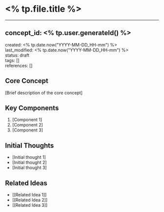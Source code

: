 # <% tp.file.title %>

***

## concept_id: <% tp.user.generateId() %>  
created: <% tp.date.now("YYYY-MM-DD_HH-mm") %>  
last_modified: <% tp.date.now("YYYY-MM-DD_HH-mm") %>  
status: draft  
tags: []  
references: []

## Core Concept

[Brief description of the core concept]

## Key Components

1. [Component 1]
2. [Component 2]
3. [Component 3]

## Initial Thoughts

- [Initial thought 1]
- [Initial thought 2]
- [Initial thought 3]

## Related Ideas

- [[Related Idea 1]]
- [[Related Idea 2]]
- [[Related Idea 3]]